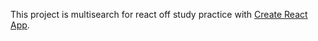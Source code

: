 
This project is multisearch for react off study practice with [Create React App](https://github.com/facebookincubator/create-react-app).

